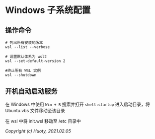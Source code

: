 Windows 子系统配置
========

## 操作命令

```
# 列出所有安装的版本
wsl --list --verbose

# 设置默认体系为 wsl2
wsl --set-default-version 2

#终止所有 WSL 实例
wsl --shutdown
```

## 开机自动启动服务

在 Windows 中使用 `Win + R` 搜索并打开 `shell:startup` 进入启动目录，将 Ubuntu.vbs 文件移动至该目录

在 wsl 中将 init.wsl 移动至 /etc 目录中


*Copyright (c) Huoty, 2021.02.05*
